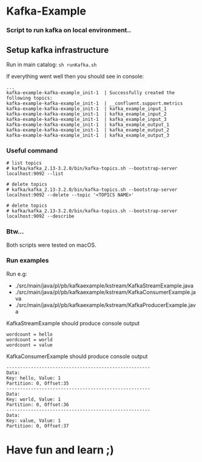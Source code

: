 # Kafka-Example

### Script to run kafka on local environment..

## Setup kafka infrastructure

Run in main catalog:
`sh runKafka.sh`

If everything went well then you should see in console:

```
...
kafka-example-kafka-example_init-1  | Successfully created the following topics:
kafka-example-kafka-example_init-1  | __confluent.support.metrics
kafka-example-kafka-example_init-1  | kafka_example_input_1
kafka-example-kafka-example_init-1  | kafka_example_input_2
kafka-example-kafka-example_init-1  | kafka_example_input_3
kafka-example-kafka-example_init-1  | kafka_example_output_1
kafka-example-kafka-example_init-1  | kafka_example_output_2
kafka-example-kafka-example_init-1  | kafka_example_output_3
```

### Useful command

```
# list topics
# kafka/kafka_2.13-3.2.0/bin/kafka-topics.sh --bootstrap-server localhost:9092 --list

# delete topics
# kafka/kafka_2.13-3.2.0/bin/kafka-topics.sh --bootstrap-server  localhost:9092 --delete --topic '<TOPICS NAME>'

# delete topics
# kafka/kafka_2.13-3.2.0/bin/kafka-topics.sh --bootstrap-server localhost:9092 --describe
```

### Btw...

Both scripts were tested on macOS.

### Run examples

Run e.g:

- ./src/main/java/pl/pb/kafkaexample/kstream/KafkaStreamExample.java
- ./src/main/java/pl/pb/kafkaexample/kstream/KafkaConsumerExample.java
- ./src/main/java/pl/pb/kafkaexample/kstream/KafkaProducerExample.java

KafkaStreamExample should produce console output

   ```
   wordcount = hello
   wordcount = world
   wordcount = value
   ```

KafkaConsumerExample should produce console output

   ```
   -----------------------------------------------------
   Data:
   Key: hello, Value: 1
   Partition: 0, Offset:35
   -----------------------------------------------------
   Data:
   Key: world, Value: 1
   Partition: 0, Offset:36
   -----------------------------------------------------
   Data:
   Key: value, Value: 1
   Partition: 0, Offset:37
   ```

# Have fun and learn ;)
